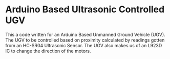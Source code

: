 # Arduino Based Ultrasonic Controlled UGV
This a code written for an Arduino Based Unmanned Ground Vehicle (UGV). 
The UGV to be controlled based on proximity calculated by readings gotten from an HC-SR04 Ultrasonic Sensor. 
The UGV also makes us of an L923D IC to change the direction of the motors.
